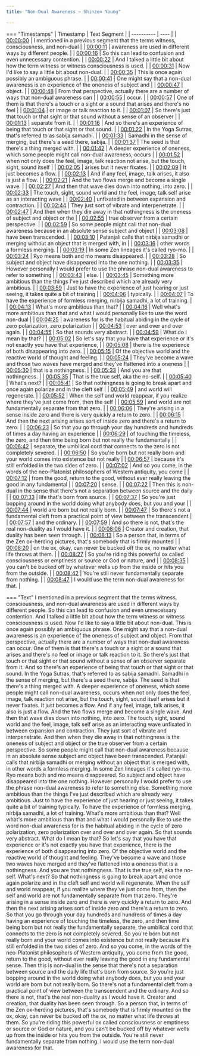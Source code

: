 ```yaml
---
title: "Non-Dual Awareness ~ Shinzen Young"

---
```

=== "Timestamps"
    | Timestamp | Text Segment |
    | ---------- | ----  |
    | [00:00:00](https://www.youtube.com/watch?v=mwOccTTAcVw&t=0) |  I mentioned in a previous segment that the terms witness, consciousness, and non-dual |
    | [00:00:11](https://www.youtube.com/watch?v=mwOccTTAcVw&t=11) |  awareness are used in different ways by different people. |
    | [00:00:16](https://www.youtube.com/watch?v=mwOccTTAcVw&t=16) |  So this can lead to confusion and even unnecessary contention. |
    | [00:00:22](https://www.youtube.com/watch?v=mwOccTTAcVw&t=22) |  And I talked a little bit about how the term witness or witness consciousness is used. |
    | [00:00:31](https://www.youtube.com/watch?v=mwOccTTAcVw&t=31) |  Now I'd like to say a little bit about non-dual. |
    | [00:00:35](https://www.youtube.com/watch?v=mwOccTTAcVw&t=35) |  This is once again possibly an ambiguous phrase. |
    | [00:00:41](https://www.youtube.com/watch?v=mwOccTTAcVw&t=41) |  One might say that a non-dual awareness is an experience of the oneness of subject and |
    | [00:00:47](https://www.youtube.com/watch?v=mwOccTTAcVw&t=47) |  object. |
    | [00:00:48](https://www.youtube.com/watch?v=mwOccTTAcVw&t=48) |  From that perspective, actually there are a number of ways that non-dual awareness can |
    | [00:00:55](https://www.youtube.com/watch?v=mwOccTTAcVw&t=55) |  occur. |
    | [00:00:57](https://www.youtube.com/watch?v=mwOccTTAcVw&t=57) |  One of them is that there's a touch or a sight or a sound that arises and there's no feel |
    | [00:01:04](https://www.youtube.com/watch?v=mwOccTTAcVw&t=64) |  or image or talk reaction to it. |
    | [00:01:07](https://www.youtube.com/watch?v=mwOccTTAcVw&t=67) |  So there's just that touch or that sight or that sound without a sense of an observer |
    | [00:01:13](https://www.youtube.com/watch?v=mwOccTTAcVw&t=73) |  separate from it. |
    | [00:01:16](https://www.youtube.com/watch?v=mwOccTTAcVw&t=76) |  And so there's an experience of being that touch or that sight or that sound. |
    | [00:01:22](https://www.youtube.com/watch?v=mwOccTTAcVw&t=82) |  In the Yoga Sutras, that's referred to as sabija samadhi. |
    | [00:01:33](https://www.youtube.com/watch?v=mwOccTTAcVw&t=93) |  Samadhi in the sense of merging, but there's a seed there, sabija. |
    | [00:01:37](https://www.youtube.com/watch?v=mwOccTTAcVw&t=97) |  The seed is that there's a thing merged with. |
    | [00:01:42](https://www.youtube.com/watch?v=mwOccTTAcVw&t=102) |  A deeper experience of oneness, which some people might call non-dual awareness, occurs |
    | [00:01:52](https://www.youtube.com/watch?v=mwOccTTAcVw&t=112) |  when not only does the feel, image, talk reaction not arise, but the touch, sight, sound itself |
    | [00:02:05](https://www.youtube.com/watch?v=mwOccTTAcVw&t=125) |  arises but it never fixates. |
    | [00:02:09](https://www.youtube.com/watch?v=mwOccTTAcVw&t=129) |  It just becomes a flow. |
    | [00:02:13](https://www.youtube.com/watch?v=mwOccTTAcVw&t=133) |  And if any feel, image, talk arises, it also is just a flow. |
    | [00:02:21](https://www.youtube.com/watch?v=mwOccTTAcVw&t=141) |  And the two flows merge and become a single wave. |
    | [00:02:27](https://www.youtube.com/watch?v=mwOccTTAcVw&t=147) |  And then that wave dies down into nothing, into zero. |
    | [00:02:33](https://www.youtube.com/watch?v=mwOccTTAcVw&t=153) |  The touch, sight, sound world and the feel, image, talk self arise as an interacting wave |
    | [00:02:40](https://www.youtube.com/watch?v=mwOccTTAcVw&t=160) |  unfixated in between expansion and contraction. |
    | [00:02:44](https://www.youtube.com/watch?v=mwOccTTAcVw&t=164) |  They just sort of vibrate and interpenetrate. |
    | [00:02:47](https://www.youtube.com/watch?v=mwOccTTAcVw&t=167) |  And then when they die away in that nothingness is the oneness of subject and object or the |
    | [00:02:55](https://www.youtube.com/watch?v=mwOccTTAcVw&t=175) |  true observer from a certain perspective. |
    | [00:02:59](https://www.youtube.com/watch?v=mwOccTTAcVw&t=179) |  So some people might call that non-dual awareness because in an absolute sense subject and object |
    | [00:03:08](https://www.youtube.com/watch?v=mwOccTTAcVw&t=188) |  have been transcended. |
    | [00:03:10](https://www.youtube.com/watch?v=mwOccTTAcVw&t=190) |  Patanjali calls that nirbija samadhi or merging without an object that is merged with, in |
    | [00:03:16](https://www.youtube.com/watch?v=mwOccTTAcVw&t=196) |  other words a formless merging. |
    | [00:03:19](https://www.youtube.com/watch?v=mwOccTTAcVw&t=199) |  In some Zen lineages it's called ryo-mo. |
    | [00:03:24](https://www.youtube.com/watch?v=mwOccTTAcVw&t=204) |  Ryo means both and mo means disappeared. |
    | [00:03:28](https://www.youtube.com/watch?v=mwOccTTAcVw&t=208) |  So subject and object have disappeared into the one nothing. |
    | [00:03:35](https://www.youtube.com/watch?v=mwOccTTAcVw&t=215) |  However personally I would prefer to use the phrase non-dual awareness to refer to something |
    | [00:03:43](https://www.youtube.com/watch?v=mwOccTTAcVw&t=223) |  else. |
    | [00:03:45](https://www.youtube.com/watch?v=mwOccTTAcVw&t=225) |  Something more ambitious than the things I've just described which are already very ambitious. |
    | [00:03:59](https://www.youtube.com/watch?v=mwOccTTAcVw&t=239) |  Just to have the experience of just hearing or just seeing, it takes quite a bit of training |
    | [00:04:06](https://www.youtube.com/watch?v=mwOccTTAcVw&t=246) |  typically. |
    | [00:04:07](https://www.youtube.com/watch?v=mwOccTTAcVw&t=247) |  To have the experience of formless merging, nirbija samadhi, a lot of training. |
    | [00:04:13](https://www.youtube.com/watch?v=mwOccTTAcVw&t=253) |  What's more ambitious than that? |
    | [00:04:16](https://www.youtube.com/watch?v=mwOccTTAcVw&t=256) |  Well what's more ambitious than that and what I would personally like to use the word non-dual |
    | [00:04:25](https://www.youtube.com/watch?v=mwOccTTAcVw&t=265) |  awareness for is the habitual abiding in the cycle of zero polarization, zero polarization |
    | [00:04:53](https://www.youtube.com/watch?v=mwOccTTAcVw&t=293) |  over and over and over again. |
    | [00:04:55](https://www.youtube.com/watch?v=mwOccTTAcVw&t=295) |  So that sounds very abstract. |
    | [00:04:59](https://www.youtube.com/watch?v=mwOccTTAcVw&t=299) |  What do I mean by that? |
    | [00:05:02](https://www.youtube.com/watch?v=mwOccTTAcVw&t=302) |  So let's say that you have that experience or it's not exactly you have that experience, |
    | [00:05:08](https://www.youtube.com/watch?v=mwOccTTAcVw&t=308) |  there is the experience of both disappearing into zero. |
    | [00:05:15](https://www.youtube.com/watch?v=mwOccTTAcVw&t=315) |  Of the objective world and the reactive world of thought and feeling. |
    | [00:05:24](https://www.youtube.com/watch?v=mwOccTTAcVw&t=324) |  They've become a wave and those two waves have merged and they've flattened into a oneness |
    | [00:05:30](https://www.youtube.com/watch?v=mwOccTTAcVw&t=330) |  that is a nothingness. |
    | [00:05:33](https://www.youtube.com/watch?v=mwOccTTAcVw&t=333) |  And you are that nothingness. |
    | [00:05:35](https://www.youtube.com/watch?v=mwOccTTAcVw&t=335) |  That is the true self, aka the no-self. |
    | [00:05:40](https://www.youtube.com/watch?v=mwOccTTAcVw&t=340) |  What's next? |
    | [00:05:41](https://www.youtube.com/watch?v=mwOccTTAcVw&t=341) |  So that nothingness is going to break apart and once again polarize and in the cleft self |
    | [00:05:49](https://www.youtube.com/watch?v=mwOccTTAcVw&t=349) |  and world will regenerate. |
    | [00:05:52](https://www.youtube.com/watch?v=mwOccTTAcVw&t=352) |  When the self and world reappear, if you realize where they've just come from, then the self |
    | [00:05:59](https://www.youtube.com/watch?v=mwOccTTAcVw&t=359) |  and world are not fundamentally separate from that zero. |
    | [00:06:06](https://www.youtube.com/watch?v=mwOccTTAcVw&t=366) |  They're arising in a sense inside zero and there is very quickly a return to zero. |
    | [00:06:15](https://www.youtube.com/watch?v=mwOccTTAcVw&t=375) |  And then the next arising arises sort of inside zero and there's a return to zero. |
    | [00:06:23](https://www.youtube.com/watch?v=mwOccTTAcVw&t=383) |  So that you go through your day hundreds and hundreds of times a day having an experience |
    | [00:06:29](https://www.youtube.com/watch?v=mwOccTTAcVw&t=389) |  of touching the timeless, the zero, and then time being born but not really the fundamentally |
    | [00:06:42](https://www.youtube.com/watch?v=mwOccTTAcVw&t=402) |  separate, the umbilical cord that connects to the zero is not completely severed. |
    | [00:06:50](https://www.youtube.com/watch?v=mwOccTTAcVw&t=410) |  So you're born but not really born and your world comes into existence but not really |
    | [00:06:57](https://www.youtube.com/watch?v=mwOccTTAcVw&t=417) |  because it's still enfolded in the two sides of zero. |
    | [00:07:02](https://www.youtube.com/watch?v=mwOccTTAcVw&t=422) |  And so you come, in the words of the neo-Platonist philosophers of Western antiquity, you come |
    | [00:07:12](https://www.youtube.com/watch?v=mwOccTTAcVw&t=432) |  from the good, return to the good, without ever really leaving the good in any fundamental |
    | [00:07:20](https://www.youtube.com/watch?v=mwOccTTAcVw&t=440) |  sense. |
    | [00:07:22](https://www.youtube.com/watch?v=mwOccTTAcVw&t=442) |  Then this is non-dual in the sense that there's not a separation between source and the daily |
    | [00:07:33](https://www.youtube.com/watch?v=mwOccTTAcVw&t=453) |  life that's born from source. |
    | [00:07:37](https://www.youtube.com/watch?v=mwOccTTAcVw&t=457) |  So you're just bopping around in the world doing what anybody does, but you and your |
    | [00:07:44](https://www.youtube.com/watch?v=mwOccTTAcVw&t=464) |  world are born but not really born. |
    | [00:07:47](https://www.youtube.com/watch?v=mwOccTTAcVw&t=467) |  So there's not a fundamental cleft from a practical point of view between the transcendent |
    | [00:07:57](https://www.youtube.com/watch?v=mwOccTTAcVw&t=477) |  and the ordinary. |
    | [00:07:59](https://www.youtube.com/watch?v=mwOccTTAcVw&t=479) |  And so there is not, that's the real non-duality as I would have it. |
    | [00:08:06](https://www.youtube.com/watch?v=mwOccTTAcVw&t=486) |  Creator and creation, that duality has been seen through. |
    | [00:08:13](https://www.youtube.com/watch?v=mwOccTTAcVw&t=493) |  So a person that, in terms of the Zen ox-herding pictures, that's somebody that is firmly mounted |
    | [00:08:20](https://www.youtube.com/watch?v=mwOccTTAcVw&t=500) |  on the ox, okay, can never be bucked off the ox, no matter what life throws at them. |
    | [00:08:27](https://www.youtube.com/watch?v=mwOccTTAcVw&t=507) |  So you're riding this powerful ox called consciousness or emptiness or source or God or nature, and |
    | [00:08:35](https://www.youtube.com/watch?v=mwOccTTAcVw&t=515) |  you can't be bucked off by whatever wells up from the inside or hits you from the outside. |
    | [00:08:42](https://www.youtube.com/watch?v=mwOccTTAcVw&t=522) |  You're still never fundamentally separate from nothing. |
    | [00:08:47](https://www.youtube.com/watch?v=mwOccTTAcVw&t=527) |  I would use the term non-dual awareness for that. |

=== "Text"
     I mentioned in a previous segment that the terms witness, consciousness, and non-dual awareness are used in different ways by different people. So this can lead to confusion and even unnecessary contention. And I talked a little bit about how the term witness or witness consciousness is used. Now I'd like to say a little bit about non-dual. This is once again possibly an ambiguous phrase. One might say that a non-dual awareness is an experience of the oneness of subject and object. From that perspective, actually there are a number of ways that non-dual awareness can occur. One of them is that there's a touch or a sight or a sound that arises and there's no feel or image or talk reaction to it. So there's just that touch or that sight or that sound without a sense of an observer separate from it. And so there's an experience of being that touch or that sight or that sound. In the Yoga Sutras, that's referred to as sabija samadhi. Samadhi in the sense of merging, but there's a seed there, sabija. The seed is that there's a thing merged with. A deeper experience of oneness, which some people might call non-dual awareness, occurs when not only does the feel, image, talk reaction not arise, but the touch, sight, sound itself arises but it never fixates. It just becomes a flow. And if any feel, image, talk arises, it also is just a flow. And the two flows merge and become a single wave. And then that wave dies down into nothing, into zero. The touch, sight, sound world and the feel, image, talk self arise as an interacting wave unfixated in between expansion and contraction. They just sort of vibrate and interpenetrate. And then when they die away in that nothingness is the oneness of subject and object or the true observer from a certain perspective. So some people might call that non-dual awareness because in an absolute sense subject and object have been transcended. Patanjali calls that nirbija samadhi or merging without an object that is merged with, in other words a formless merging. In some Zen lineages it's called ryo-mo. Ryo means both and mo means disappeared. So subject and object have disappeared into the one nothing. However personally I would prefer to use the phrase non-dual awareness to refer to something else. Something more ambitious than the things I've just described which are already very ambitious. Just to have the experience of just hearing or just seeing, it takes quite a bit of training typically. To have the experience of formless merging, nirbija samadhi, a lot of training. What's more ambitious than that? Well what's more ambitious than that and what I would personally like to use the word non-dual awareness for is the habitual abiding in the cycle of zero polarization, zero polarization over and over and over again. So that sounds very abstract. What do I mean by that? So let's say that you have that experience or it's not exactly you have that experience, there is the experience of both disappearing into zero. Of the objective world and the reactive world of thought and feeling. They've become a wave and those two waves have merged and they've flattened into a oneness that is a nothingness. And you are that nothingness. That is the true self, aka the no-self. What's next? So that nothingness is going to break apart and once again polarize and in the cleft self and world will regenerate. When the self and world reappear, if you realize where they've just come from, then the self and world are not fundamentally separate from that zero. They're arising in a sense inside zero and there is very quickly a return to zero. And then the next arising arises sort of inside zero and there's a return to zero. So that you go through your day hundreds and hundreds of times a day having an experience of touching the timeless, the zero, and then time being born but not really the fundamentally separate, the umbilical cord that connects to the zero is not completely severed. So you're born but not really born and your world comes into existence but not really because it's still enfolded in the two sides of zero. And so you come, in the words of the neo-Platonist philosophers of Western antiquity, you come from the good, return to the good, without ever really leaving the good in any fundamental sense. Then this is non-dual in the sense that there's not a separation between source and the daily life that's born from source. So you're just bopping around in the world doing what anybody does, but you and your world are born but not really born. So there's not a fundamental cleft from a practical point of view between the transcendent and the ordinary. And so there is not, that's the real non-duality as I would have it. Creator and creation, that duality has been seen through. So a person that, in terms of the Zen ox-herding pictures, that's somebody that is firmly mounted on the ox, okay, can never be bucked off the ox, no matter what life throws at them. So you're riding this powerful ox called consciousness or emptiness or source or God or nature, and you can't be bucked off by whatever wells up from the inside or hits you from the outside. You're still never fundamentally separate from nothing. I would use the term non-dual awareness for that.